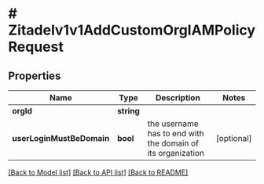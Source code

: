 # # Zitadelv1v1AddCustomOrgIAMPolicyRequest

## Properties

Name | Type | Description | Notes
------------ | ------------- | ------------- | -------------
**orgId** | **string** |  |
**userLoginMustBeDomain** | **bool** | the username has to end with the domain of its organization | [optional]

[[Back to Model list]](../../README.md#models) [[Back to API list]](../../README.md#endpoints) [[Back to README]](../../README.md)
